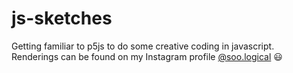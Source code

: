 # js-sketches
Getting familiar to p5js to do some creative coding in javascript.  
Renderings can be found on my Instagram profile [@soo.logical](https://www.instagram.com/soo.logical/) 😃
